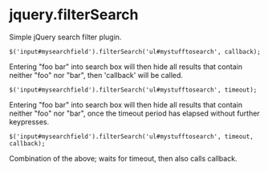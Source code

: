 # jquery.filterSearch
Simple jQuery search filter plugin.

    $('input#mysearchfield').filterSearch('ul#mystufftosearch', callback);
Entering "foo bar" into search box will then hide all results that contain neither "foo" nor "bar", then 'callback' will be called.

    $('input#mysearchfield').filterSearch('ul#mystufftosearch', timeout);
Entering "foo bar" into search box will then hide all results that contain neither "foo" nor "bar", once the timeout period has elapsed without further keypresses.

    $('input#mysearchfield').filterSearch('ul#mystufftosearch', timeout, callback);
Combination of the above; waits for timeout, then also calls callback.